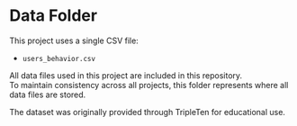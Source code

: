 # Data Folder

This project uses a single CSV file:

- `users_behavior.csv`

All data files used in this project are included in this repository.  
To maintain consistency across all projects, this folder represents where all data files are stored.

The dataset was originally provided through TripleTen for educational use.
